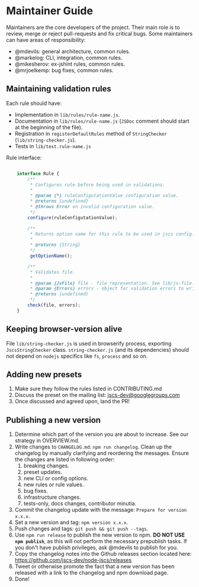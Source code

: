 Maintainer Guide
================

Maintainers are the core developers of the project.
Their main role is to review, merge or reject pull-requests and fix critical bugs.
Some maintainers can have areas of responsibility:

 * @mdevils: general architecture, common rules.
 * @markelog: CLI, integration, common rules.
 * @mikesherov: ex-jshint rules, common rules.
 * @mrjoelkemp: bug fixes, common rules.

Maintaining validation rules
----------------------------

Each rule should have:

 * Implementation in `lib/rules/rule-name.js`.
 * Documentation in `lib/rules/rule-name.js` (`JSDoc` comment should start at the beginning of the file).
 * Registration in `registerDefaultRules` method of `StringChecker` (`lib/string-checker.js`).
 * Tests in `lib/test.rule-name.js`

Rule interface:

```javascript

    interface Rule {
        /**
         * Configures rule before being used in validations.
         *
         * @param {*} ruleConfigutationValue configuration value.
         * @returns {undefined}
         * @throws Error on invalid configuration value.
         */
        configure(ruleConfigutationValue);

        /**
         * Returns option name for this rule to be used in jscs config.
         *
         * @returns {String}
         */
         getOptionName();

        /**
         * Validates file.
         *
         * @param {JsFile} file - file representation. See lib/js-file.js.
         * @param {Errors} errors - object for validation errors to write to. See lib/errors.js.
         * @returns {undefined}
         */
        check(file, errors);
    }

```

Keeping browser-version alive
-----------------------------

File `lib/string-checker.js` is used in browserify process, exporting `JscsStringChecker` class.
`string-checker.js` (and its dependencies) should not depend on `nodejs` specifics like `fs`,
`process` and so on.

Adding new presets
------------------

1. Make sure they follow the rules listed in CONTRIBUTING.md
1. Discuss the preset on the mailing list: jscs-dev@googlegroups.com
1. Once discussed and agreed upon, land the PR!

Publishing a new version
---------------------------

1. Determine which part of the version you are about to increase. See our strategy in OVERVIEW.md.
1. Write changes to `CHANGELOG.md`: `npm run changelog`.
   Clean up the changelog by manually clarifying and reordering the messages. Ensure the changes are listed in following order:
   1. breaking changes.
   1. preset updates.
   1. new CLI or config options.
   1. new rules or rule values.
   1. bug fixes.
   1. infrastructure changes.
   1. tests-only, docs changes, contributor minutia.
1. Commit the changelog update with the message: `Prepare for version x.x.x`.
1. Set a new version and tag: `npm version x.x.x`.
1. Push changes and tags: `git push && git push --tags`.
1. Use `npm run release` to publish the new version to npm. **DO NOT USE `npm publish`**, as this will not perform the necessary prepublish tasks. If you don't have publish privileges, ask @mdevils to publish for you.
1. Copy the changelog notes into the Github releases section located here: https://github.com/jscs-dev/node-jscs/releases
1. Tweet or otherwise promote the fact that a new version has been released with a link to the changelog and npm download page.
1. Done!
